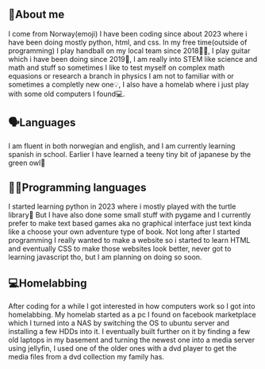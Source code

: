 ## 📢About me
I come from Norway(emoji) I have been coding since about 2023 where i have been doing mostly python, html, and css. In my free time(outside of programming) I play handball on my local team since 2018🤾‍♂️, I play guitar which i have been doing since 2019🎸, I am really into STEM like science and math and stuff so sometimes I like to test myself on complex math equasions or research a branch in physics I am not to familiar with or sometimes a completly new one💡, I also have a homelab where i just play with some old computers I found💻.

## 🗣Languages
I am fluent in both norwegian and english, and I am currently learning spanish in school. Earlier I have learned a teeny tiny bit of japanese by the green owl🦉

## 👨‍💻Programming languages
I started learning python in 2023 where i mostly played with the turtle library🐢 But I have also done some small stuff with pygame and I currently prefer to make text based games aka no graphical interface just text kinda like a choose your own adventure type of book. Not long after I started programming I really wanted to make a website so i started to learn HTML and eventually CSS to make those websites look better, never got to learning javascript tho, but I am planning on doing so soon.

## 💻Homelabbing
After coding for a while I got interested in how computers work so I got into homelabbing. My homelab started as a pc I found on facebook marketplace which I turned into a NAS by switching the OS to ubuntu server and installing a few HDDs into it. I eventually built further on it by finding a few old laptops in my basement and turning the newest one into a media server using jellyfin, I used one of the older ones with a dvd player to get the media files from a dvd collection my family has.
